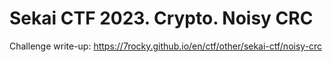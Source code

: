 # Sekai CTF 2023. Crypto. Noisy CRC

Challenge write-up: https://7rocky.github.io/en/ctf/other/sekai-ctf/noisy-crc

